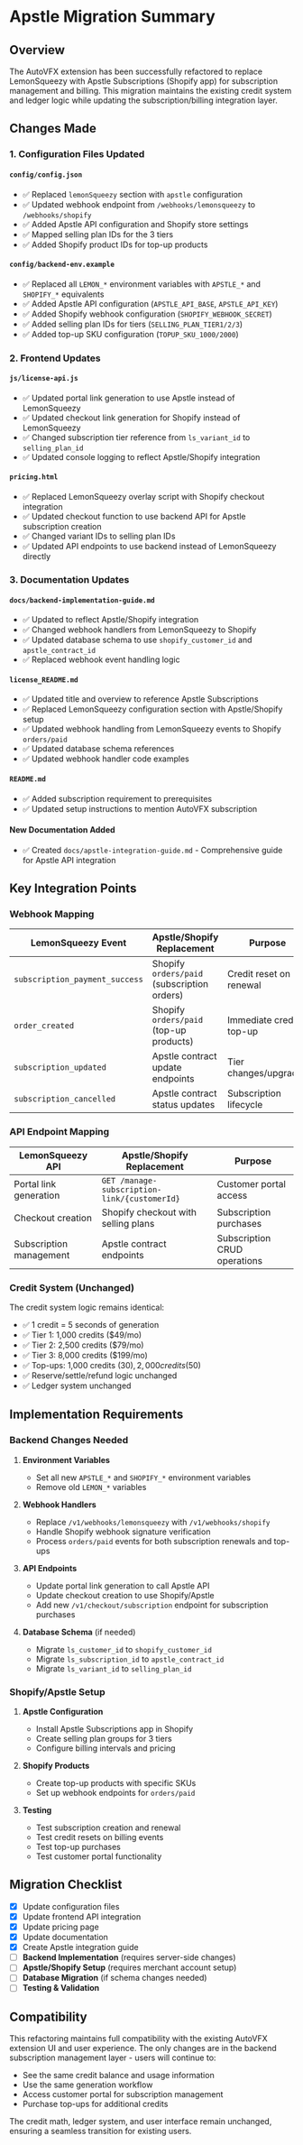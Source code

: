# Apstle Migration Summary

## Overview

The AutoVFX extension has been successfully refactored to replace LemonSqueezy with Apstle Subscriptions (Shopify app) for subscription management and billing. This migration maintains the existing credit system and ledger logic while updating the subscription/billing integration layer.

## Changes Made

### 1. Configuration Files Updated

#### `config/config.json`
- ✅ Replaced `lemonSqueezy` section with `apstle` configuration
- ✅ Updated webhook endpoint from `/webhooks/lemonsqueezy` to `/webhooks/shopify`
- ✅ Added Apstle API configuration and Shopify store settings
- ✅ Mapped selling plan IDs for the 3 tiers
- ✅ Added Shopify product IDs for top-up products

#### `config/backend-env.example`
- ✅ Replaced all `LEMON_*` environment variables with `APSTLE_*` and `SHOPIFY_*` equivalents
- ✅ Added Apstle API configuration (`APSTLE_API_BASE`, `APSTLE_API_KEY`)
- ✅ Added Shopify webhook configuration (`SHOPIFY_WEBHOOK_SECRET`)
- ✅ Added selling plan IDs for tiers (`SELLING_PLAN_TIER1/2/3`)
- ✅ Added top-up SKU configuration (`TOPUP_SKU_1000/2000`)

### 2. Frontend Updates

#### `js/license-api.js`
- ✅ Updated portal link generation to use Apstle instead of LemonSqueezy
- ✅ Updated checkout link generation for Shopify instead of LemonSqueezy
- ✅ Changed subscription tier reference from `ls_variant_id` to `selling_plan_id`
- ✅ Updated console logging to reflect Apstle/Shopify integration

#### `pricing.html`
- ✅ Replaced LemonSqueezy overlay script with Shopify checkout integration
- ✅ Updated checkout function to use backend API for Apstle subscription creation
- ✅ Changed variant IDs to selling plan IDs
- ✅ Updated API endpoints to use backend instead of LemonSqueezy directly

### 3. Documentation Updates

#### `docs/backend-implementation-guide.md`
- ✅ Updated to reflect Apstle/Shopify integration
- ✅ Changed webhook handlers from LemonSqueezy to Shopify
- ✅ Updated database schema to use `shopify_customer_id` and `apstle_contract_id`
- ✅ Replaced webhook event handling logic

#### `license_README.md`
- ✅ Updated title and overview to reference Apstle Subscriptions
- ✅ Replaced LemonSqueezy configuration section with Apstle/Shopify setup
- ✅ Updated webhook handling from LemonSqueezy events to Shopify `orders/paid`
- ✅ Updated database schema references
- ✅ Updated webhook handler code examples

#### `README.md`
- ✅ Added subscription requirement to prerequisites
- ✅ Updated setup instructions to mention AutoVFX subscription

#### New Documentation Added
- ✅ Created `docs/apstle-integration-guide.md` - Comprehensive guide for Apstle API integration

## Key Integration Points

### Webhook Mapping

| LemonSqueezy Event | Apstle/Shopify Replacement | Purpose |
|---|---|---|
| `subscription_payment_success` | Shopify `orders/paid` (subscription orders) | Credit reset on renewal |
| `order_created` | Shopify `orders/paid` (top-up products) | Immediate credit top-up |
| `subscription_updated` | Apstle contract update endpoints | Tier changes/upgrades |
| `subscription_cancelled` | Apstle contract status updates | Subscription lifecycle |

### API Endpoint Mapping

| LemonSqueezy API | Apstle/Shopify Replacement | Purpose |
|---|---|---|
| Portal link generation | `GET /manage-subscription-link/{customerId}` | Customer portal access |
| Checkout creation | Shopify checkout with selling plans | Subscription purchases |
| Subscription management | Apstle contract endpoints | Subscription CRUD operations |

### Credit System (Unchanged)

The credit system logic remains identical:
- ✅ 1 credit = 5 seconds of generation
- ✅ Tier 1: 1,000 credits ($49/mo)
- ✅ Tier 2: 2,500 credits ($79/mo)  
- ✅ Tier 3: 8,000 credits ($199/mo)
- ✅ Top-ups: 1,000 credits ($30), 2,000 credits ($50)
- ✅ Reserve/settle/refund logic unchanged
- ✅ Ledger system unchanged

## Implementation Requirements

### Backend Changes Needed

1. **Environment Variables**
   - Set all new `APSTLE_*` and `SHOPIFY_*` environment variables
   - Remove old `LEMON_*` variables

2. **Webhook Handlers**
   - Replace `/v1/webhooks/lemonsqueezy` with `/v1/webhooks/shopify`
   - Handle Shopify webhook signature verification
   - Process `orders/paid` events for both subscription renewals and top-ups

3. **API Endpoints**
   - Update portal link generation to call Apstle API
   - Update checkout creation to use Shopify/Apstle
   - Add new `/v1/checkout/subscription` endpoint for subscription purchases

4. **Database Schema** (if needed)
   - Migrate `ls_customer_id` to `shopify_customer_id`
   - Migrate `ls_subscription_id` to `apstle_contract_id`
   - Migrate `ls_variant_id` to `selling_plan_id`

### Shopify/Apstle Setup

1. **Apstle Configuration**
   - Install Apstle Subscriptions app in Shopify
   - Create selling plan groups for 3 tiers
   - Configure billing intervals and pricing

2. **Shopify Products**
   - Create top-up products with specific SKUs
   - Set up webhook endpoints for `orders/paid`

3. **Testing**
   - Test subscription creation and renewal
   - Test credit resets on billing events
   - Test top-up purchases
   - Test customer portal functionality

## Migration Checklist

- [x] Update configuration files
- [x] Update frontend API integration
- [x] Update pricing page
- [x] Update documentation
- [x] Create Apstle integration guide
- [ ] **Backend Implementation** (requires server-side changes)
- [ ] **Apstle/Shopify Setup** (requires merchant account setup)
- [ ] **Database Migration** (if schema changes needed)
- [ ] **Testing & Validation**

## Compatibility

This refactoring maintains full compatibility with the existing AutoVFX extension UI and user experience. The only changes are in the backend subscription management layer - users will continue to:

- See the same credit balance and usage information
- Use the same generation workflow
- Access customer portal for subscription management
- Purchase top-ups for additional credits

The credit math, ledger system, and user interface remain unchanged, ensuring a seamless transition for existing users.
